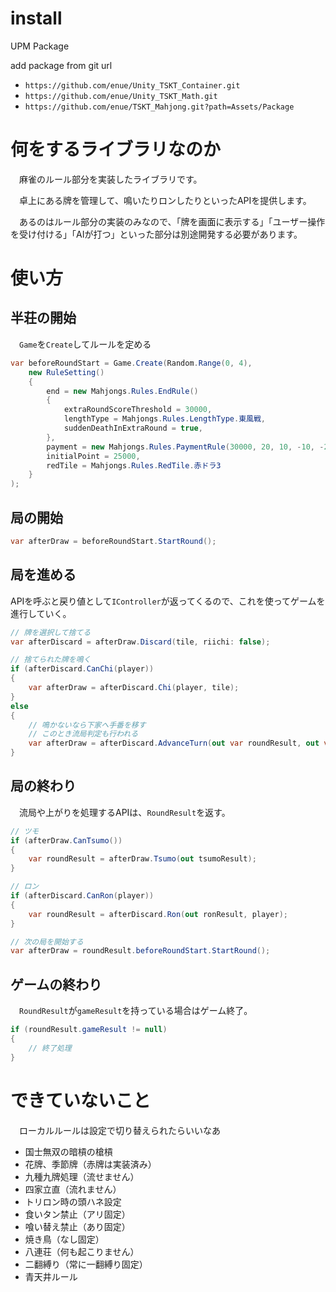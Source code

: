 # install

UPM Package

add package from git url

+ `https://github.com/enue/Unity_TSKT_Container.git`
+ `https://github.com/enue/Unity_TSKT_Math.git`
+ `https://github.com/enue/TSKT_Mahjong.git?path=Assets/Package`

# 何をするライブラリなのか

　麻雀のルール部分を実装したライブラリです。

　卓上にある牌を管理して、鳴いたりロンしたりといったAPIを提供します。

　あるのはルール部分の実装のみなので、「牌を画面に表示する」「ユーザー操作を受け付ける」「AIが打つ」といった部分は別途開発する必要があります。

# 使い方

## 半荘の開始

　`Game`を`Create`してルールを定める

```cs
var beforeRoundStart = Game.Create(Random.Range(0, 4),
    new RuleSetting()
    {
        end = new Mahjongs.Rules.EndRule()
        {
            extraRoundScoreThreshold = 30000,
            lengthType = Mahjongs.Rules.LengthType.東風戦,
            suddenDeathInExtraRound = true,
        },
        payment = new Mahjongs.Rules.PaymentRule(30000, 20, 10, -10, -20),
        initialPoint = 25000,
        redTile = Mahjongs.Rules.RedTile.赤ドラ3
    }
);
```

## 局の開始

```cs
var afterDraw = beforeRoundStart.StartRound();
```

## 局を進める
 APIを呼ぶと戻り値として`IController`が返ってくるので、これを使ってゲームを進行していく。

```cs
// 牌を選択して捨てる
var afterDiscard = afterDraw.Discard(tile, riichi: false);

// 捨てられた牌を鳴く
if (afterDiscard.CanChi(player))
{
    var afterDraw = afterDiscard.Chi(player, tile);
}
else
{
    // 鳴かないなら下家へ手番を移す
    // このとき流局判定も行われる
    var afterDraw = afterDiscard.AdvanceTurn(out var roundResult, out var finishRoundStates);
}
```

## 局の終わり

　流局や上がりを処理するAPIは、`RoundResult`を返す。

```cs
// ツモ
if (afterDraw.CanTsumo())
{
    var roundResult = afterDraw.Tsumo(out tsumoResult);
}
```

```cs
// ロン
if (afterDiscard.CanRon(player))
{
    var roundResult = afterDiscard.Ron(out ronResult, player);
}
```

```cs
// 次の局を開始する
var afterDraw = roundResult.beforeRoundStart.StartRound();
```

## ゲームの終わり

　`RoundResult`が`gameResult`を持っている場合はゲーム終了。

```cs
if (roundResult.gameResult != null)
{
    // 終了処理
}
```


# できていないこと

　ローカルルールは設定で切り替えられたらいいなあ

+ 国士無双の暗槓の槍槓
+ 花牌、季節牌（赤牌は実装済み）
+ 九種九牌処理（流せません）
+ 四家立直（流れません）
+ トリロン時の頭ハネ設定
+ 食いタン禁止（アリ固定）
+ 喰い替え禁止（あり固定）
+ 焼き鳥（なし固定）
+ 八連荘（何も起こりません）
+ 二翻縛り（常に一翻縛り固定）
+ 青天井ルール

